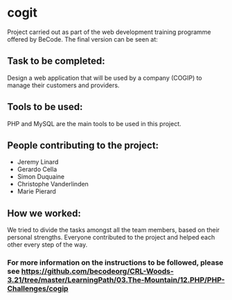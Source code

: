 # cogit
Project carried out as part of the web development training programme offered by BeCode. 
The final version can be seen at: 

## Task to be completed: 

Design a web application that will be used by a company (COGIP) to manage their customers and providers. 

## Tools to be used:
PHP and MySQL are the main tools to be used in this project. 

## People contributing to the project:
- Jeremy Linard
- Gerardo Cella
- Simon Duquaine
- Christophe Vanderlinden
 - Marie Pierard 

 ## How we worked: 
 We tried to divide the tasks amongst all the team members, based on their personal strengths. 
 Everyone contributed to the project and helped each other every step of the way. 


 ### For more information on the instructions to be followed, please see https://github.com/becodeorg/CRL-Woods-3.21/tree/master/LearningPath/03.The-Mountain/12.PHP/PHP-Challenges/cogip 


